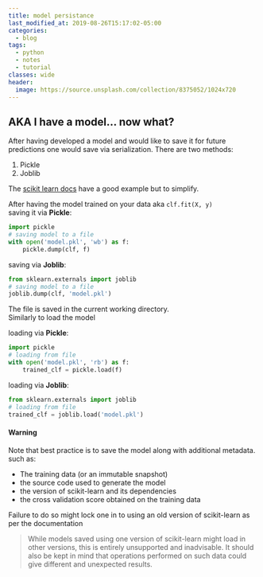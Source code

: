 ```yaml
---
title: model persistance
last_modified_at: 2019-08-26T15:17:02-05:00
categories:
  - blog
tags:
  - python
  - notes
  - tutorial
classes: wide
header:
  image: https://source.unsplash.com/collection/8375052/1024x720
---
```

## AKA I have a model... now what?

After having developed a model and would like to save it for future predictions one would save via serialization.
There are two methods:
1) Pickle
2) Joblib

The [scikit learn docs](https://scikit-learn.org/stable/modules/model_persistence.html) have a good example but to simplify.

After having the model trained on your data aka `clf.fit(X, y)`<br>
saving it via __Pickle__:
```python
import pickle
# saving model to a file
with open('model.pkl', 'wb') as f:
    pickle.dump(clf, f)
```

saving via __Joblib__:
```python
from sklearn.externals import joblib
# saving model to a file
joblib.dump(clf, 'model.pkl')
```

The file is saved in the current working directory.<br>
Similarly to load the model

loading via __Pickle__:
```python
import pickle
# loading from file
with open('model.pkl', 'rb') as f:
    trained_clf = pickle.load(f)
```

loading via __Joblib__:
```python
from sklearn.externals import joblib
# loading from file
trained_clf = joblib.load('model.pkl')
```

#### Warning
Note that best practice is to save the model along with additional metadata. such as:
- The training data (or an immutable snapshot)
- the source code used to generate the model
- the version of scikit-learn and its dependencies
- the cross validation score obtained on the training data

Failure to do so might lock one in to using an old version of scikit-learn as per the documentation

>While models saved using one version of scikit-learn might load in other versions, this is entirely unsupported and inadvisable. It should also be kept in mind that operations performed on such data could give different and unexpected results.
